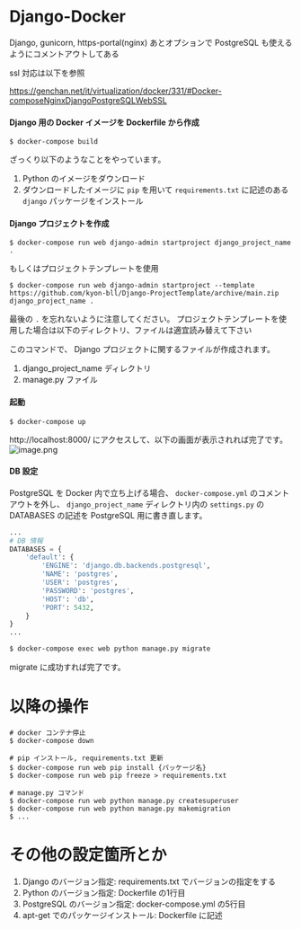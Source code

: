 # Django-Docker

Django, gunicorn, https-portal(nginx)
あとオプションで PostgreSQL も使えるようにコメントアウトしてある

ssl 対応は以下を参照

https://genchan.net/it/virtualization/docker/331/#Docker-composeNginxDjangoPostgreSQLWebSSL

#### Django 用の Docker イメージを Dockerfile から作成

```shell
$ docker-compose build
```
ざっくり以下のようなことをやっています。

1. Python のイメージをダウンロード
2. ダウンロードしたイメージに `pip` を用いて `requirements.txt` に記述のある `django` パッケージをインストール

#### Django プロジェクトを作成

```shell
$ docker-compose run web django-admin startproject django_project_name .
```
もしくはプロジェクトテンプレートを使用
```shell
$ docker-compose run web django-admin startproject --template https://github.com/kyon-bll/Django-ProjectTemplate/archive/main.zip django_project_name .
```

最後の `.` を忘れないように注意してください。
プロジェクトテンプレートを使用した場合は以下のディレクトリ、ファイルは適宜読み替えて下さい

このコマンドで、 Django プロジェクトに関するファイルが作成されます。
1. django_project_name ディレクトリ
2. manage.py ファイル

#### 起動

```shell
$ docker-compose up
```

http://localhost:8000/ にアクセスして、以下の画面が表示されれば完了です。
![image.png](https://qiita-image-store.s3.amazonaws.com/0/190905/d6910059-b01a-ccd0-f5b0-8aa8e9774277.png)

#### DB 設定

PostgreSQL を Docker 内で立ち上げる場合、 `docker-compose.yml` のコメントアウトを外し、
`django_project_name` ディレクトリ内の `settings.py` の DATABASES の記述を PostgreSQL 用に書き直します。

```python:settings.py
...
# DB 情報
DATABASES = {
    'default': {
        'ENGINE': 'django.db.backends.postgresql',
        'NAME': 'postgres',
        'USER': 'postgres',
        'PASSWORD': 'postgres',
        'HOST': 'db',
        'PORT': 5432,
    }
}
...
```

```bash
$ docker-compose exec web python manage.py migrate
```

migrate に成功すれば完了です。


# 以降の操作

```shell
# docker コンテナ停止
$ docker-compose down

# pip インストール, requirements.txt 更新
$ docker-compose run web pip install {パッケージ名}
$ docker-compose run web pip freeze > requirements.txt 

# manage.py コマンド
$ docker-compose run web python manage.py createsuperuser
$ docker-compose run web python manage.py makemigration
$ ...
```


# その他の設定箇所とか

1. Django のバージョン指定: requirements.txt でバージョンの指定をする
1. Python のバージョン指定: Dockerfile の1行目
1. PostgreSQL のバージョン指定: docker-compose.yml の5行目
1. apt-get でのパッケージインストール: Dockerfile に記述